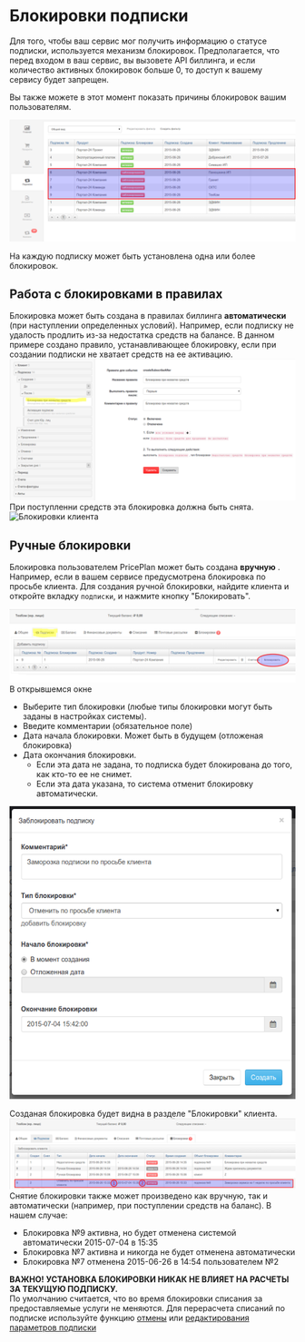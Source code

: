 # Блокировки подписки

Для того, чтобы ваш сервис мог получить информацию о статусе подписки, используется механизм блокировок. Предполагается, что перед входом в ваш сервис, вы вызовете API биллинга, и если количество активных блокировок больше 0, то доступ к вашему сервису будет запрещен.

Вы также можете в этот момент показать причины блокировок вашим пользователям.

![&#x411;&#x43B;&#x43E;&#x43A;&#x438;&#x440;&#x43E;&#x432;&#x43A;&#x438; &#x43A;&#x43B;&#x438;&#x435;&#x43D;&#x442;&#x430;](../.gitbook/assets/blocked-subs.png)

На каждую подписку может быть установлена одна или более блокировок.

## Работа с блокировками в правилах

Блокировка может быть создана в правилах биллинга **автоматически** \(при наступлении определенных условий\). Например, если подписку не удалость продлить из-за недостатка средств на балансе. В данном примере создано правило, устанавливающее блокировку, если при создании подписки не хватает средств на ее активацию. ![&#x411;&#x43B;&#x43E;&#x43A;&#x438;&#x440;&#x43E;&#x432;&#x43A;&#x438; &#x43A;&#x43B;&#x438;&#x435;&#x43D;&#x442;&#x430;](../.gitbook/assets/blokirovka-auto.png) При поступленни средств эта блокировка должна быть снята. ![&#x411;&#x43B;&#x43E;&#x43A;&#x438;&#x440;&#x43E;&#x432;&#x43A;&#x438; &#x43A;&#x43B;&#x438;&#x435;&#x43D;&#x442;&#x430;](https://github.com/edmin/userguide/tree/1827b9c331a4396369d186823fa463724ba31be4/blokirovka-auto-куьщму.png)

## Ручные блокировки

Блокировка пользователем РricePlan может быть создана **вручную** . Например, если в вашем сервисе предусмотрена блокировка по просьбе клиента. Для создания ручной блокировки, найдите клиента и откройте вкладку `подписки`, и нажмите кнопку "Блокировать".

![&#x411;&#x43B;&#x43E;&#x43A;&#x438;&#x440;&#x43E;&#x432;&#x43A;&#x438; &#x43A;&#x43B;&#x438;&#x435;&#x43D;&#x442;&#x430;](../.gitbook/assets/blokirovka-create1.png) В открывшемся окне

* Выберите тип блокировки \(любые типы блокировки могут быть заданы в настройках системы\).
* Введите комментарии \(обязательное поле\)
* Дата начала блокировки. Может быть в будущем \(отложеная блокировка\)
* Дата окончания блокировки. 
  * Если эта дата не задана, то подписка будет блокирована до того, как кто-то ее не снимет. 
  * Если эта дата указана, то система отменит блокировку автоматически.

![&#x411;&#x43B;&#x43E;&#x43A;&#x438;&#x440;&#x43E;&#x432;&#x43A;&#x438; &#x43A;&#x43B;&#x438;&#x435;&#x43D;&#x442;&#x430;](../.gitbook/assets/blokirovka-create2.png)

Созданая блокировка будет видна в разделе "Блокировки" клиента. ![&#x411;&#x43B;&#x43E;&#x43A;&#x438;&#x440;&#x43E;&#x432;&#x43A;&#x438; &#x43A;&#x43B;&#x438;&#x435;&#x43D;&#x442;&#x430;](../.gitbook/assets/blokirovka-create3.png) Снятие блокировки также может произведено как вручную, так и автоматически \(например, при поступлении средств на баланс\). В нашем случае:

* Блокировка №9 активна, но будет отменена системой автоматически 2015-07-04 в 15:35
* Блокировка №7 активна и никогда не будет отменена автоматически
* Блокировка №7 отменена 2015-06-26 в 14:54 пользователем №2

**ВАЖНО!**  **УСТАНОВКА БЛОКИРОВКИ НИКАК НЕ ВЛИЯЕТ НА РАСЧЕТЫ ЗА ТЕКУЩУЮ ПОДПИСКУ.**   
По умолчанию считается, что во время блокировки списания за предоставляемые услуги не меняются. Для перерасчета списаний по подписке используйте функцию [отмены](../deistviya_s_aktivnimi_podpiskami/subscription_cancellation.md) или [редактирования параметров подписки](../deistviya_s_aktivnimi_podpiskami/)

